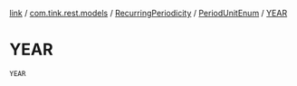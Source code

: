 [link](../../../index.md) / [com.tink.rest.models](../../index.md) / [RecurringPeriodicity](../index.md) / [PeriodUnitEnum](index.md) / [YEAR](./-y-e-a-r.md)

# YEAR

`YEAR`